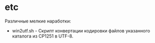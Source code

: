 # etc
Различные мелкие наработки:
- win2utf.sh - Скрипт конвертации кодировки файлов указанного каталога из CP1251 в UTF-8.

